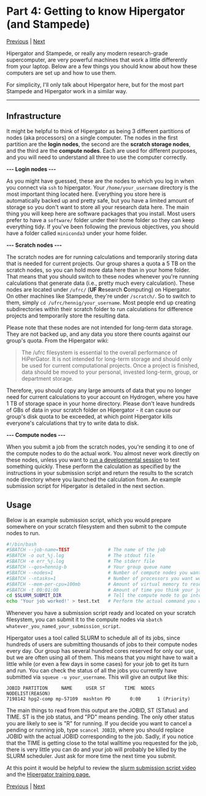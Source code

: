 # Part 4: Getting to know Hipergator (and Stampede)
[Previous](https://github.com/henniggroup/Getting-Started/blob/master/objectives/Part_3.md) | [Next](https://github.com/henniggroup/Getting-Started/blob/master/objectives/Part_5.md)

Hipergator and Stampede, or really any modern research-grade supercomputer, are very powerful machines that work a little differently from your laptop. Below are a few things you should know about how these computers are set up and how to use them.

For simplicity, I'll only talk about Hipergator here, but for the most part Stampede and Hipergator work in a similar way.

---------------
## Infrastructure
It might be helpful to think of Hipergator as being 3 different partitions of nodes (aka processors) on a single computer. The nodes in the first partition are the **login nodes**, the second are the **scratch storage nodes**, and the third are the **compute nodes**. Each are used for different purposes, and you will need to understand all three to use the computer correctly.

**--- Login nodes ---**

As you might have guessed, these are the nodes to which you log in when you connect via ``ssh`` to hipergator. Your ``/home/your_username`` directory is the most important thing located here. Everything you store here is automatically backed up and pretty safe, but you have a limited amount of storage so you don't want to store all your research data here. The main thing you will keep here are software packages that you install. Most users prefer to have a ``software/`` folder under their home folder so they can keep everything tidy. If you've been following the previous objectives, you should have a folder called ``miniconda3`` under your home folder.

**--- Scratch nodes ---**

The scratch nodes are for running calculations and temporarily storing data that is needed for current projects. Our group shares a quota a 5 TB on the scratch nodes, so you can hold more data here than in your home folder. That means that you should switch to these nodes whenever you're running calculations that generate data (i.e., pretty much every calculation). These nodes are located under ``/ufrc/`` (**UF** **R**esearch **C**omputing) on Hipergator. On other machines like Stampede, they're under ``/scratch/``. So to switch to them, simply ``cd /ufrc/hennig/your_username``. Most people end up creating subdirectories within their scratch folder to run calculations for difference projects and temporarily store the resulting data.

Please note that these nodes are not intended for long-term data storage. They are not backed up, and any data you store there counts against our group's quota. From the Hipergator wiki:

> The /ufrc filesystem is essential to the overall performance of HiPerGator. It is not intended for long-term storage and should only be used for current computational projects. Once a project is finished, data should be moved to your personal, invested long-term, group, or department storage.

Therefore, you should copy any large amounts of data that you no longer need for current calculations to your account on Hydrogen, where you have 1 TB of storage space in your home directory. Please don't leave hundreds of GBs of data in your scratch folder on Hipergator - it can cause our group's disk quota to be exceeded, at which point Hipergator kills everyone's calculations that try to write data to disk. 


**--- Compute nodes ---**

When you submit a job from the scratch nodes, you're sending it to one of the compute nodes to do the actual work. You almost never work directly on these nodes, unless you want to [run a developmental session](https://wiki.rc.ufl.edu/doc/Development_and_Testing) to test something quickly. These perform the calculation as specified by the instructions in your submission script and return the results to the scratch node directory where you launched the calculation from. An example submission script for Hipergator is detailed in the next section.

## Usage

Below is an example submission script, which you would prepare somewhere on your scratch filesystem and then submit to the compute nodes to run.

```bash
#!/bin/bash
#SBATCH --job-name=TEST              # The name of the job
#SBATCH -o out_%j.log                # The stdout file
#SBATCH -e err_%j.log                # The stderr file
#SBATCH --qos=hennig-b               # Your group queue name
#SBATCH --nodes=1                    # Number of compute nodes you want working on your job
#SBATCH --ntasks=1                   # Number of processors you want working on your job
#SBATCH --mem-per-cpu=100mb          # Amount of virtual memory to reserve for running your job
#SBATCH -t 00:01:00                  # Amount of time you think your job will take (if exceeded, job will die!)
cd $SLURM_SUBMIT_DIR                 # Tell the compute node to go into your working directory on scratch
echo 'Your job worked!' > test.txt   # Perform the actual command you want
```

Whenever you have a submission script ready and located on your scratch filesystem, you can submit it to the compute nodes via ``sbatch whatever_you_named_your_submission_script``.

Hipergator uses a tool called SLURM to schedule all of its jobs, since hundreds of users are submitting thousands of jobs to their compute nodes every day. Our group has several hundred cores reserved for only our use, but we are often using all of them. This means that you might have to wait a little while (or even a few days in some cases) for your job to get its turn and run. You can check the status of all the jobs you currently have submitted via ``squeue -u your_username``. This will give an output like this:

```
JOBID PARTITION     NAME     USER ST       TIME  NODES NODELIST(REASON)
7198142 hpg2-comp mp-57109  mashton PD       0:00      1 (Priority)
```
The main things to read from this output are the JOBID, ST (STatus) and TIME. ST is the job status, and "PD" means pending. The only other status you are likely to see is "R" for running. If you decide you want to cancel a pending or running job, type ``scancel JOBID``, where you should replace JOBID with the actual JOBID corresponding to the job. Sadly, if you notice that the TIME is getting close to the total walltime you requested for the job, there is very little you can do and your job will probably be killed by the SLURM scheduler. Just ask for more time the next time you submit.

At this point it would be helpful to review the [slurm submission script video](https://training.it.ufl.edu/training/items/hipergator-slurm-scripts-for-mpi-jobs.html) and the [Hipergator training page.](https://help.rc.ufl.edu/doc/Training)

[Previous](https://github.com/henniggroup/Getting-Started/blob/master/objectives/Part_3.md) | [Next](https://github.com/henniggroup/Getting-Started/blob/master/objectives/Part_5.md)
